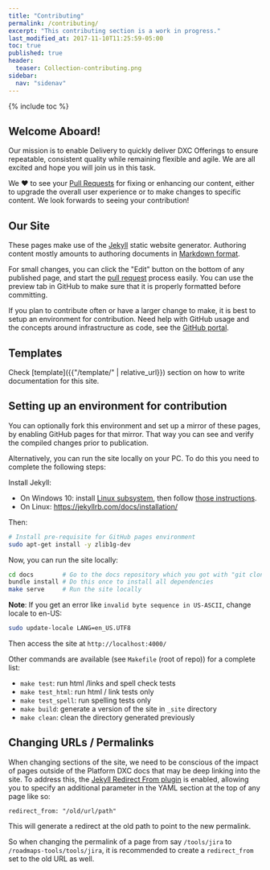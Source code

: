 ```yaml
---
title: "Contributing"
permalink: /contributing/
excerpt: "This contributing section is a work in progress."
last_modified_at: 2017-11-10T11:25:59-05:00
toc: true
published: true
header:
  teaser: Collection-contributing.png
sidebar:
  nav: "sidenav"
---
```

{% include toc %}
## Welcome Aboard!
Our mission is to enable Delivery to quickly deliver DXC Offerings to ensure repeatable, consistent quality while remaining flexible and agile. We are all excited and hope you will join us in this task. 

We :heart: to see your [Pull Requests](https://help.github.com/articles/about-pull-requests/) for fixing or enhancing our content, either to upgrade the overall user experience or to make changes to specific content. We look forwards to seeing your contribution!

## Our Site
These pages make use of the [Jekyll](https://jekyllrb.com/) static website generator. Authoring content mostly amounts to authoring documents in [Markdown format](https://guides.github.com/features/mastering-markdown/).

For small changes, you can click the "Edit" button on the bottom of any published page, and start
the [pull request](https://help.github.com/articles/about-pull-requests/) process easily. You can use the preview tab in GitHub to make sure that it is properly formatted before committing.

If you plan to contribute often or have a larger change to make, it is best to setup an environment for contribution. Need help with GitHub usage and the concepts around infrastructure as code, see the [GitHub portal](https://dxcportal.sharepoint.com/sites/AETT/EDGECentral/Pages/GitHub_Home.aspx).

## Templates

Check [template]({{"/template/" | relative_url}}) section on how to write documentation for this site.

## Setting up an environment for contribution

You can optionally fork this environment and set up a mirror of these pages, by enabling GitHub pages for that mirror. That way you can see and verify the compiled changes prior to publication.

Alternatively, you can run the site locally on your PC. To do this you need to complete the following steps:

Install Jekyll:

- On Windows 10: install [Linux subsystem](https://msdn.microsoft.com/en-us/commandline/wsl/install-win10), then follow [those instructions](https://jekyllrb.com/docs/windows/#installation-via-bash-on-windows-10).
- On Linux: https://jekyllrb.com/docs/installation/

Then:

```bash
# Install pre-requisite for GitHub pages environment
sudo apt-get install -y zlib1g-dev
```

Now, you can run the site locally:

```bash
cd docs        # Go to the docs repository which you got with "git clone"
bundle install # Do this once to install all dependencies
make serve     # Run the site locally 
```

**Note**: If you get an error like `invalid byte sequence in US-ASCII`, change locale to en-US:

```bash
sudo update-locale LANG=en_US.UTF8
```

Then access the site at `http://localhost:4000/`

Other commands are available (see `Makefile` (root of repo)) for a complete list:

- `make test`: run html /links and spell check tests
- `make test_html`: run html / link tests only
- `make test_spell`: run spelling tests only
- `make build`: generate a version of the site in `_site` directory
- `make clean`: clean the directory generated previously

<!--- The following feature is still being configured in this environment and has been commented out. 
## CI/CD Pipeline

All pull requests into the documentation will trigger a [Jenkins pipeline for platform-dxc/docs](http://jenkins.platformdxc.com/blue/organizations/jenkins/Platform%20DXC%2Fdocs/).  This pipeline will perform certain checks, such as HTML Proofing and Spell Checking, which may trigger failure to the builds. This process is meant to ensure quality and consistency of the content.

### Spell Check

Spell check is performed using [Markdown Spell Check \(mdspell\)](https://www.npmjs.com/package/markdown-spellcheck).  A spell checking failure in the pipeline will block a merge.  To identify the failure, open the Jenkins pipeline where the failure occurred (click the red X in the GitHub Pull Request), click on the *Spell Check* step, and review the error in the output log.

The system is currently set to validate against a *US English* dictionary.

In general terms, to ignore a word or phrase which is throwing off the spell checker, you add it to the [.spelling](.spelling) ignore file.  This will tell `mdspell` to ignore any and all instances of that word.  **This file is case sensitive.**

:dart: **Goal**: To have as few rows in `.spelling` as possible. Only add to `.spelling` when absolutely necessary.

When you already have a pull request open from your fork, any additional commits to your fork will trigger another pipeline build on the same PR. In this way, you can keep fixing the spelling until the pipeline passes, which will release the PR for merging.

Here are some tips to address spell checking failures:

- Have a typo? Fix it! :smile:
- Proper Names
  - Some proper names are not recognized. When a new name triggers a spell check failure, add it to the `.spelling` file in the "Proper Names" section. The value of this is later usage of the person's name will also then be validated.
- Proper Nouns / Vendor Names / Product Names
  - These should be placed in the `.spelling` file with the correct vendor spelling and capitalization. This will then (correctly) trigger failure if the incorrect capitalization is used.  (e.g., if JFrog is placed in `.spelling`, but content is put through the pipeline spelling it with a lowercase F, this will trigger a failure, and is an accurate error which should be fixed because the vendor calls themselves [JFrog](https://jfrog.com/))
- Lowercase vs. capitals
  - Putting a word in `.spelling` as only lowercase will allow it to work for both lowercase usage and where the first letter is capitalized. (There is no need to put both *Workstream* and *workstream* in the `.spelling` file.) If however, you want to force only the capital letter version (i.e., proper nouns), use only the one with the capital letter.
- Acronyms
  - All capital letter acronyms (e.g., PDXC) are automatically ignored (`mdspell -a`). If you have a mixed case acronym (e.g., PoC), you will have to add it to the `.spelling` file.
- URLs
  - By default, if the URL is properly formatted it should be ignored and not trigger a failure. (http and https already added to the `.spelling` file) If it does, make sure it begins with http:// or https://. (e.g., using a domain name alone in your content may trigger a spell checking failure)

If you have a spell checking failure you can't figure out how to fix, [open an issue to request help](https://github.dxc.com/lsheridan2/AEA/issues/new?label="help+wanted") or add a comment to your pull request.
-->
## Changing URLs / Permalinks

When changing sections of the site, we need to be conscious of the impact of pages outside of the Platform DXC docs that may be deep linking into the site. To address this, the [Jekyll Redirect From plugin](https://help.github.com/articles/redirects-on-github-pages/) is enabled, allowing you to specify an additional parameter in the YAML section at the top of any page like so:

```
redirect_from: "/old/url/path"
```

This will generate a redirect at the old path to point to the new permalink.

So when changing the permalink of a page from say `/tools/jira` to `/roadmaps-tools/tools/jira`, it is recommended to create a `redirect_from` set to the old URL as well.



